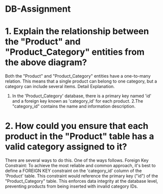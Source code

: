 # DB-Assignment
# 1. Explain the relationship between the "Product" and "Product_Category" entities from the above diagram?
Both the "Product" and "Product_Category" entities have a one-to-many relation. This means that a single product can belong to one category, but a category can include several items. 
Detail Explanation.
1. In the 'Product_Category' database, there is a primary key named 'id' and a foreign key known as 'category_id' for each product.
2.The "category_id" contains the name and information description.

# 2.  How could you ensure that each product in the "Product" table has a valid category assigned to it?
There are several ways to do this. One of the ways follows.
Foreign Key Constraint: To achieve the most reliable and common approach, it's best to define a FOREIGN KEY constraint on the 'category_id' column of the 'Product' table. This constraint would reference the primary key ("id") of the "Product_Category" table. This enforces data integrity at the database level, preventing products from being inserted with invalid category IDs.

